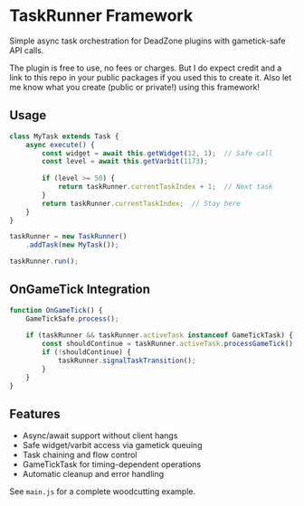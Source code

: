 # TaskRunner Framework

Simple async task orchestration for DeadZone plugins with gametick-safe API calls.

The plugin is free to use, no fees or charges. But I do expect credit and a link to this repo in your public packages if you used this to create it.
Also let me know what you create (public or private!) using this framework!
## Usage

```javascript
class MyTask extends Task {
    async execute() {
        const widget = await this.getWidget(12, 1);  // Safe call
        const level = await this.getVarbit(1173);
        
        if (level >= 50) {
            return taskRunner.currentTaskIndex + 1;  // Next task
        }
        return taskRunner.currentTaskIndex;  // Stay here
    }
}

taskRunner = new TaskRunner()
    .addTask(new MyTask());

taskRunner.run();
```

## OnGameTick Integration

```javascript
function OnGameTick() {
    GameTickSafe.process();
    
    if (taskRunner && taskRunner.activeTask instanceof GameTickTask) {
        const shouldContinue = taskRunner.activeTask.processGameTick();
        if (!shouldContinue) {
            taskRunner.signalTaskTransition();
        }
    }
}
```

## Features

- Async/await support without client hangs
- Safe widget/varbit access via gametick queuing  
- Task chaining and flow control
- GameTickTask for timing-dependent operations
- Automatic cleanup and error handling

See `main.js` for a complete woodcutting example.
